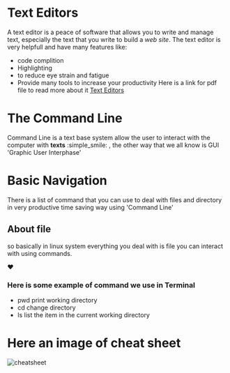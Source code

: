 # Text Editors

A text editor is a peace of software that
allows you to write and manage text, especially the text that you write
to build a _web site_.
The text editor is very helpfull and have many features like:

- code complition
- Highlighting
- to reduce eye strain and fatigue
- Provide many tools to increase your productivity
  Here is a link for pdf file to read more about it [Text Editors](https://codefellows.github.io/code-102-guide/curriculum/class-02/Choosing-A-Text-Editor--The-Older-Coder.pdf)

# The Command Line

Command Line is a text base system allow the user to interact with the computer with **texts** :simple_smile: , the other way that we all know is GUI 'Graphic User Interphase'

# Basic Navigation

There is a list of command that you can use to deal with files and directory in very productive time saving way using 'Command Line'

## About file

so basically in linux system everything you deal with is file you can interact with using commands.

:heart:

### Here is some example of command we use in Terminal

- pwd print working directory
- cd change directory
- ls list the item in the current working directory

# Here an image of cheat sheet

![cheatsheet](https://linoxide.com/images/linux-cheat-sheet-612x792.png)
